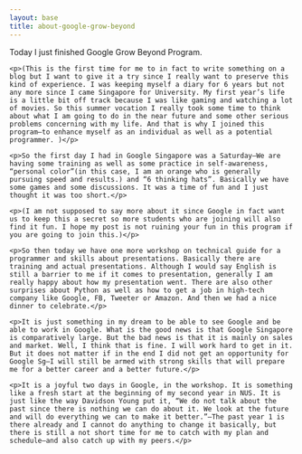 ```yaml
---
layout: base
title: about-google-grow-beyond
---
```

<div class="article">    
    <p>Today I just finished Google Grow Beyond Program.</p>

    <p>(This is the first time for me to in fact to write something on a blog but I want to give it a try since I really want to preserve this kind of experience. I was keeping myself a diary for 6 years but not any more since I came Singapore for University. My first year’s life is a little bit off track because I was like gaming and watching a lot of movies. So this summer vocation I really took some time to think about what I am going to do in the near future and some other serious problems concerning with my life. And that is why I joined this program–to enhance myself as an individual as well as a potential programmer. )</p>

    <p>So the first day I had in Google Singapore was a Saturday–We are having some training as well as some practice in self-awareness, “personal color”(in this case, I am an orange who is generally pursuing speed and results.) and “6 thinking hats”. Basically we have some games and some discussions. It was a time of fun and I just thought it was too short.</p>

    <p>(I am not supposed to say more about it since Google in fact want us to keep this a secret so more students who are joining will also find it fun. I hope my post is not ruining your fun in this program if you are going to join this.)</p>

    <p>So then today we have one more workshop on technical guide for a programmer and skills about presentations. Basically there are training and actual presentations. Although I would say English is still a barrier to me if it comes to presentation, generally I am really happy about how my presentation went. There are also other surprises about Python as well as how to get a job in high-tech company like Google, FB, Tweeter or Amazon. And then we had a nice dinner to celebrate.</p>

    <p>It is just something in my dream to be able to see Google and be able to work in Google. What is the good news is that Google Singapore is comparatively large. But the bad news is that it is mainly on sales and market. Well, I think that is fine. I will work hard to get in it. But it does not matter if in the end I did not get an opportunity for Google Sg–I will still be armed with strong skills that will prepare me for a better career and a better future.</p>

    <p>It is a joyful two days in Google, in the workshop. It is something like a fresh start at the beginning of my second year in NUS. It is just like the way Davidson Young put it, “We do not talk about the past since there is nothing we can do about it. We look at the future and will do everything we can to make it better.”–The past year 1 is there already and I cannot do anything to change it basically, but there is still a not short time for me to catch with my plan and schedule–and also catch up with my peers.</p>
</div>
